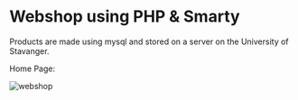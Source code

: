 # Webshop using PHP & Smarty

Products are made using mysql and stored on a server on the University of Stavanger.

Home Page:

![webshop](https://user-images.githubusercontent.com/10501925/37851663-04ec11dc-2ee0-11e8-8bd3-90a9ccef26a4.jpg)
